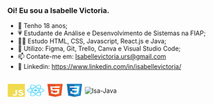 ### Oi! Eu sou a Isabelle Victoria.

- 💛 Tenho 18 anos;
- 💗 Estudante de Análise e Desenvolvimento de Sistemas na FIAP;
- 👨‍💻 Estudo HTML, CSS, Javascript, React.js e Java;
- 🌱 Utilizo: Figma, Git, Trello, Canva e Visual Studio Code; 
- 📫 Contate-me em: Isabellevictoria.urs@gmail.com
- 💙 Linkedin: https://www.linkedin.com/in/isabellevictoria/

<div style="display: inline_block"><br>
  <img align="center" alt="Rafa-Js" height="30" width="40" src="https://raw.githubusercontent.com/devicons/devicon/master/icons/javascript/javascript-plain.svg">
  <img align="center" alt="Rafa-React" height="30" width="40" src="https://raw.githubusercontent.com/devicons/devicon/master/icons/react/react-original.svg">
  <img align="center" alt="Rafa-HTML" height="30" width="40" src="https://raw.githubusercontent.com/devicons/devicon/master/icons/html5/html5-original.svg">
  <img align="center" alt="Rafa-CSS" height="30" width="40" src="https://raw.githubusercontent.com/devicons/devicon/master/icons/css3/css3-original.svg">
  <img align="center" alt="Isa-Java" height="30" width="40" src="https://cdn.jsdelivr.net/gh/devicons/devicon/icons/java/java-original-wordmark.svg">
 
</div> 

##

  

